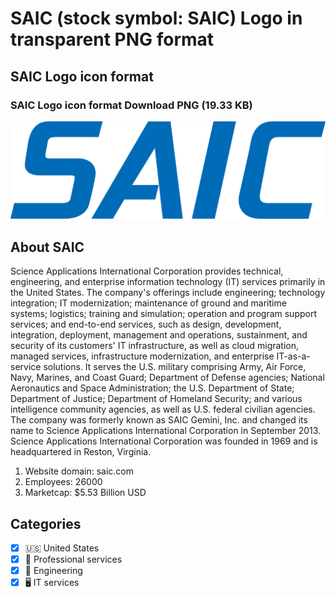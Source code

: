 # SAIC (stock symbol: SAIC) Logo in transparent PNG format

## SAIC Logo icon format

### SAIC Logo icon format Download PNG (19.33 KB)

![SAIC Logo icon format Download PNG (19.33 KB)](/img/orig/SAIC-aea2ac7d.png)

## About SAIC

Science Applications International Corporation provides technical, engineering, and enterprise information technology (IT) services primarily in the United States. The company's offerings include engineering; technology integration; IT modernization; maintenance of ground and maritime systems; logistics; training and simulation; operation and program support services; and end-to-end services, such as design, development, integration, deployment, management and operations, sustainment, and security of its customers' IT infrastructure, as well as cloud migration, managed services, infrastructure modernization, and enterprise IT-as-a-service solutions. It serves the U.S. military comprising Army, Air Force, Navy, Marines, and Coast Guard; Department of Defense agencies; National Aeronautics and Space Administration; the U.S. Department of State; Department of Justice; Department of Homeland Security; and various intelligence community agencies, as well as U.S. federal civilian agencies. The company was formerly known as SAIC Gemini, Inc. and changed its name to Science Applications International Corporation in September 2013. Science Applications International Corporation was founded in 1969 and is headquartered in Reston, Virginia.

1. Website domain: saic.com
2. Employees: 26000
3. Marketcap: $5.53 Billion USD


## Categories
- [x] 🇺🇸 United States
- [x] 💼 Professional services
- [x] 👷 Engineering
- [x] 🖥️ IT services
